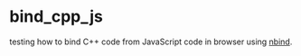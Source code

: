 # bind_cpp_js
testing how to bind C++ code from JavaScript code in browser using [nbind](https://github.com/charto/nbind).
